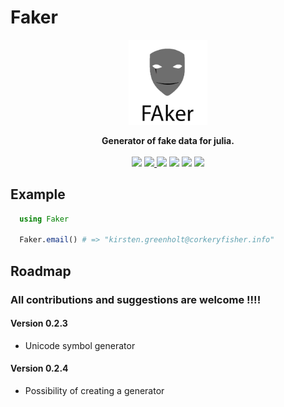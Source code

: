 # Faker

<p align="center"><img src="faker.png" width="25%" ></p>
<p align="center">
<strong>Generator of fake data for julia.</strong>
<br><br>
<a href="https://travis-ci.org/codeneomatrix/Faker.jl"><img src="https://travis-ci.org/codeneomatrix/Faker.jl.svg?branch=master"></a>
<a href="https://codecov.io/gh/codeneomatrix/Faker.jl">
  <img src="https://codecov.io/gh/codeneomatrix/Faker.jl/branch/master/graph/badge.svg" />
</a>
<a href="https://codeneomatrix.github.io/Faker.jl/stable"><img src="https://img.shields.io/badge/docs-stable-blue.svg"></a>
<a href="https://codeneomatrix.github.io/Faker.jl/dev"><img src="https://img.shields.io/badge/docs-dev-blue.svg"></a>
<a href="https://www.repostatus.org/#active"><img src="https://www.repostatus.org/badges/latest/active.svg"></a>
<a href="https://raw.githubusercontent.com/codeneomatrix/Faker.jl/master/LICENSE.md"><img src="https://img.shields.io/badge/License-MIT-blue.svg"></a>
</p>

## Example
```julia
  using Faker

  Faker.email() # => "kirsten.greenholt@corkeryfisher.info"
```

Roadmap
-----
### All contributions and suggestions are welcome !!!!

#### Version 0.2.3
  + Unicode symbol generator

#### Version 0.2.4
  + Possibility of creating a generator